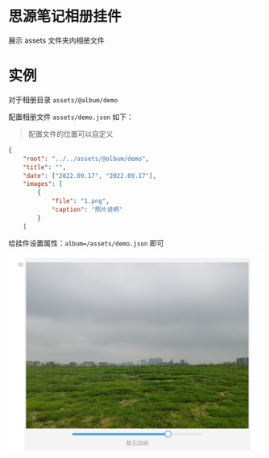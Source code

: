 # 思源笔记相册挂件

展示 assets 文件夹内相册文件

# 实例

对于相册目录 `assets/@album/demo`

配置相册文件 `assets/demo.json` 如下：

> 配置文件的位置可以自定义

```json
{
	"root": "../../assets/@album/demo",
	"title": "",
	"date": ["2022.09.17", "2022.09.17"],
	"images": [
        {
            "file": "1.png",
            "caption": "照片说明"
        }
    ]
```

给挂件设置属性：`album=/assets/demo.json` 即可

![](./preview.png)